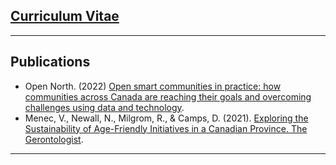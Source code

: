 ## [Curriculum Vitae](https://domcamps.com/assets/cv.pdf)
---
## Publications

- Open North. (2022) [Open smart communities in practice: how communities across Canada are reaching their goals and overcoming challenges using data and technology](https://opennorth.ca/wp-content/uploads/2022/04/Report-Open-Smart-Communities-in-Practice.pdf).
- Menec, V., Newall, N., Milgrom, R., & Camps, D. (2021). [Exploring the Sustainability of Age-Friendly Initiatives in a Canadian Province. The Gerontologist](https://academic.oup.com/gerontologist/article-abstract/62/1/18/6297067?redirectedFrom=fulltext).

---

